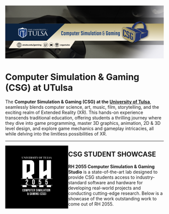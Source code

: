 ![Computer Simulation & Gaming (CSG) at UTulsa](https://github.com/csg-utulsa/.github/blob/main/doc-imgs/2024SP-csg-utulsa-GitBanner.png)
# Computer Simulation & Gaming (CSG) at UTulsa

The **Computer Simulation & Gaming (CSG) at the [University of Tulsa](https://utulsa.edu/gaming)**, seamlessly blends computer science, art, music, film, storytelling, and the exciting realm of Extended Reality (XR). This hands-on experience transcends traditional education, offering students a thrilling journey where they dive into game programming, master 3D graphics, animation, 2D & 3D level design, and explore game mechanics and gameplay intricacies, all while delving into the limitless possibilities of XR.
<hr>

<img alt="RH 2055" align="left" width="200" height="200" src="https://github.com/csg-utulsa/.github/blob/main/doc-imgs/CSG-RH2055-Logo -BLK.png">

## CSG STUDENT SHOWCASE
**RH 2055 Computer Simulation & Gaming Studio** is a state-of-the-art lab designed to provide CSG students access to industry-standard software and hardware for developing real-world projects and conducting cutting-edge research.
Below is a showcase of the work outstanding work to come out of RH 2055.
